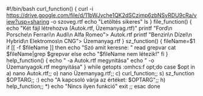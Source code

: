#!/bin/bash
curl_function() {
curl -i https://drive.google.com/file/d/11bWJvche1QK2dSCzjmp6zbNSvRDU9cRa/view?usp=sharing -o szoveg.rtf
echo "Letöltés sikeres"
ls
}
file_function() {
echo "Két fájl létrehozva (Autok.rtf, Üzemanyag.rtf)"
printf "Ford\n Porsche\n Ferrari\n Audi\n Alfa Romeo"> Autok.rtf
printf "Benzin\n Dízel\n Hybrid\n Elektromos\n CNG"> Üzemanyag.rtf
}
sz_function() {
fileName=$1
if [[ -f $fileName ]]
then
        echo "Szó amit keresne: "
        read grepvar
        cat $fileName|grep $grepvar
else
        echo "$fileName nem létezik!"
fi
}
help_function() {
echo " -a Autok.rtf megynitása"
echo " -o  Üzemanyagok.rtf megnyitása"
}
while getopts :omhcs:f opt;do
  case $opt in
        a)
                nano Autok.rtf;;
        o)
                nano Üzemanyag.rtf;;
        c)
                curl_function;;
        s)
                sz_function $OPTARG;;
        :)      echo "A kapcsoló várja az értéket: $OPTARG";;
        h)
                help_function;;
        *)
                echo "Nincs ilyen funkció"
        exit ;;
  esac
done

